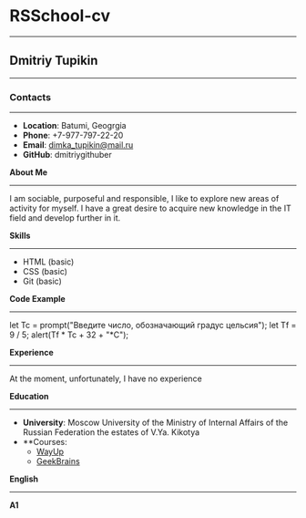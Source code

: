 # **RSSchool-cv**
***
## **Dmitriy Tupikin**
***
### **Contacts**
***
* **Location**: Batumi, Geogrgia 
* **Phone**: +7-977-797-22-20
* **Email**: dimka_tupikin@mail.ru
* **GitHub**: dmitriygithuber

**About Me** 
***
I am sociable, purposeful and responsible, I like to explore new areas of activity for myself. I have a great desire to acquire new knowledge in the IT field and develop further in it.

**Skills**
***
* HTML (basic)
* CSS (basic)
* Git (basic)

**Code Example**
***

let Tc = prompt("Введите число, обозначающий градус цельсия");
let Tf = 9 / 5;
alert(Tf * Tc + 32 + "*С");

**Experience**
***
At the moment, unfortunately, I have no experience

**Education**
***
* **University**: Moscow University of the Ministry of Internal Affairs of the Russian Federation the estates of V.Ya. Kikotya
* **Courses: 
    + [WayUp](https://wayup.in/ru/  "WayUp")
    + [GeekBrains](https://gb.ru/ "GeekBrains")

**English**
***
**A1**
